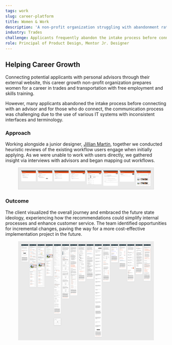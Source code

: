 ```yaml
---
tags: work
slug: career-platform
title: Women & Work
description: 'A non-profit organization struggling with abandonment rates'
industry: Trades
challenge: Applicants frequently abandon the intake process before connecting with an advisor, and those who do connect face a difficult and confusing communication process.
role: Principal of Product Design, Mentor Jr. Designer
---
```


## Helping Career Growth

Connecting potential applicants with personal advisors through their external website, this career growth non-profit organization prepares women for a career in trades and transportation with free employment and skills training.

However, many applicants abandoned the intake process before connecting with an advisor and for those who do connect, the communication process was challenging due to the use of various IT systems with inconsistent interfaces and terminology.

### Approach

Working alongside a junior designer, [Jillian Martin](https://www.linkedin.com/in/jillian-martin-66150ab7/), together we conducted heuristic reviews of the existing workflow users engage when initially applying. As we were unable to work with users directly, we gathered insight via interviews with advisors and began mapping out workflows.

<figure class="not-prose">
	<img src="./workflow.jpg" alt="" />
</figure>

### Outcome

The client visualized the overall journey and embraced the future state ideology, experiencing how the recommendations could simplify internal processes and enhance customer service. The team identified opportunities for incremental changes, paving the way for a more cost-effective implementation project in the future.

<figure class="not-prose">
	<img src="./outcome.jpg" alt="" />
</figure>
